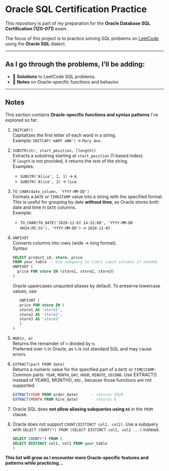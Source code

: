 # Oracle SQL Certification Practice

This repository is part of my preparation for the **Oracle Database SQL Certification (1Z0-071)** exam.

The focus of this project is to practice solving SQL problems on [LeetCode](https://leetcode.com/problemset/database/) using the **Oracle SQL** dialect.

---

## As I go through the problems, I’ll be adding:

- 📌 **Solutions** to LeetCode SQL problems.
- 📌 **Notes** on Oracle-specific functions and behavior.


---

## Notes

This section contains **Oracle-specific functions and syntax patterns** I’ve explored so far:

1. `INITCAP()`  
   Capitalizes the first letter of each word in a string.  
   Example: `INITCAP('mARY aNN')` → `Mary Ann`.

2. `SUBSTR(str, start_position, [length])`  
   Extracts a substring starting at `start_position` (1-based index).  
   If `length` is not provided, it returns the rest of the string.  
   Examples:  
   - `SUBSTR('Alice', 1, 1)` → `A`  
   - `SUBSTR('Alice', 2)` → `lice`.

3. `TO_CHAR(date_column, 'YYYY-MM-DD')`  
   Formats a `DATE` or `TIMESTAMP` value into a string with the specified format.  
   This is useful for grouping by date **without time**, as Oracle stores both date and time in `DATE` columns.  
   Example:  
   - `TO_CHAR(TO_DATE('2020-12-07 14:32:00', 'YYYY-MM-DD HH24:MI:SS'), 'YYYY-MM-DD')` → `2020-12-07`.

4. `UNPIVOT`  
   Converts columns into rows (wide → long format).  
   Syntax:

   ```sql
   SELECT product_id, store, price
   FROM your_table -- Use subquery to limit input columns if needed.
   UNPIVOT (
     price FOR store IN (store1, store2, store3)
   )
   ```
   Oracle uppercases unquoted aliases by default.
   To preserve lowercase values, use:

   ```sql
      UNPIVOT (
      price FOR store IN (
      store1 AS 'store1',
      store2 AS 'store2',
      store3 AS 'store3'
      )
   )
   ```

5. `MOD(n, m)`  
   Returns the remainder of `n` divided by `m`.  
   Preferred over `%` in Oracle, as `%` is not standard SQL and may cause errors.

6. `EXTRACT(part FROM date)`  
   Returns a numeric value for the specified part of a `DATE` or `TIMESTAMP`.  
   Common parts: `YEAR`, `MONTH`, `DAY`, `HOUR`, `MINUTE`, `SECOND`.
   Use EXTRACT() instead of YEAR(), MONTH(), etc., because those functions are not supported.

   ```sql
   EXTRACT(YEAR FROM order_date)     -- returns 2020
   EXTRACT(MONTH FROM hire_date)     -- returns 6
   ```

7. Oracle SQL does **not allow aliasing subqueries using `AS`** in the `FROM` clause. 

8. Oracle does not support `COUNT(DISTINCT col1, col2)`. 
   Use a subquery with `SELECT COUNT(*) FROM (SELECT DISTINCT col1, col2 ...)` instead.

   ```sql
   SELECT COUNT(*) FROM (
   SELECT DISTINCT col1, col2 FROM your_table
   )  
   ```
   

**This list will grow as I encounter more Oracle-specific features and patterns while practicing...**